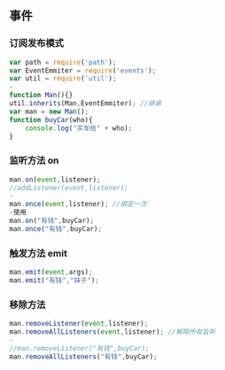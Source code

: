 ## 事件
### 订阅发布模式
```javascript
var path = require('path');
var EventEmmiter = require('events');
var util = require('util');
-
function Man(){}
util.inherits(Man,EventEmmiter); //继承
var man = new Man();
function buyCar(who){
    console.log("买车给" + who);
}
```

### 监听方法 on 
```javascript
man.on(event,listener);
//addListener(event,listener);
-
man.once(event,listener); //绑定一次
-使用
man.on("有钱",buyCar);
man.once("有钱",buyCar);
```

### 触发方法 emit
```javascript
man.emit(event,args);
man.emit("有钱","妹子");
```

### 移除方法 
```javascript
man.removeListener(event,listener);
man.removeAllListeners(event,listener); //解除所有监听
-
//man.removeListener("有钱",buyCar);
man.removeAllListeners("有钱",buyCar);
```

